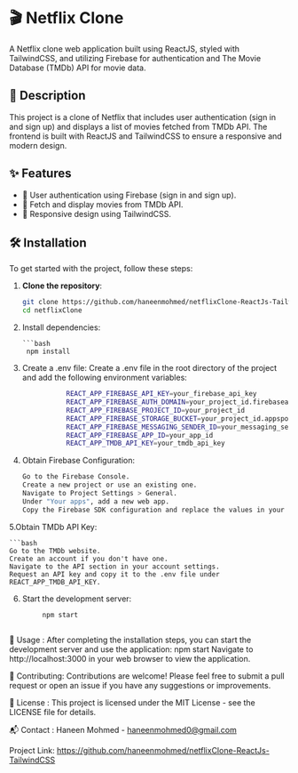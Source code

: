 # 🎬 Netflix Clone

A Netflix clone web application built using ReactJS, styled with TailwindCSS, and utilizing Firebase for authentication and The Movie Database (TMDb) API for movie data.

## 📖 Description

This project is a clone of Netflix that includes user authentication (sign in and sign up) and displays a list of movies fetched from TMDb API. The frontend is built with ReactJS and TailwindCSS to ensure a responsive and modern design.

## ✨ Features

- 🔐 User authentication using Firebase (sign in and sign up).
- 🎥 Fetch and display movies from TMDb API.
- 📱 Responsive design using TailwindCSS.

## 🛠️ Installation

To get started with the project, follow these steps:

1. **Clone the repository**:

   ```bash
   git clone https://github.com/haneenmohmed/netflixClone-ReactJs-TailwindCSS.git
   cd netflixClone
2. Install dependencies:

       ```bash 
        npm install
3. Create a .env file:
Create a .env file in the root directory of the project and add the following environment variables:

   ```bash 
              REACT_APP_FIREBASE_API_KEY=your_firebase_api_key
              REACT_APP_FIREBASE_AUTH_DOMAIN=your_project_id.firebaseapp.com
              REACT_APP_FIREBASE_PROJECT_ID=your_project_id
              REACT_APP_FIREBASE_STORAGE_BUCKET=your_project_id.appspot.com
              REACT_APP_FIREBASE_MESSAGING_SENDER_ID=your_messaging_sender_id
              REACT_APP_FIREBASE_APP_ID=your_app_id
              REACT_APP_TMDB_API_KEY=your_tmdb_api_key

4. Obtain Firebase Configuration:
   
    ```bash 
    Go to the Firebase Console.
    Create a new project or use an existing one.
    Navigate to Project Settings > General.
    Under "Your apps", add a new web app.
    Copy the Firebase SDK configuration and replace the values in your .env file.

5.Obtain TMDb API Key:

    ```bash 
    Go to the TMDb website.
    Create an account if you don't have one.
    Navigate to the API section in your account settings.
    Request an API key and copy it to the .env file under REACT_APP_TMDB_API_KEY.

6. Start the development server:
   ```bash
        npm start
    
🚀 Usage :
After completing the installation steps, you can start the development server and use the application:
npm start
Navigate to http://localhost:3000 in your web browser to view the application.

🤝 Contributing:
Contributions are welcome! Please feel free to submit a pull request or open an issue if you have any suggestions or improvements.

📜 License :
This project is licensed under the MIT License - see the LICENSE file for details.

📬 Contact :
Haneen Mohmed - haneenmohmed0@gmail.com

Project Link: https://github.com/haneenmohmed/netflixClone-ReactJs-TailwindCSS
